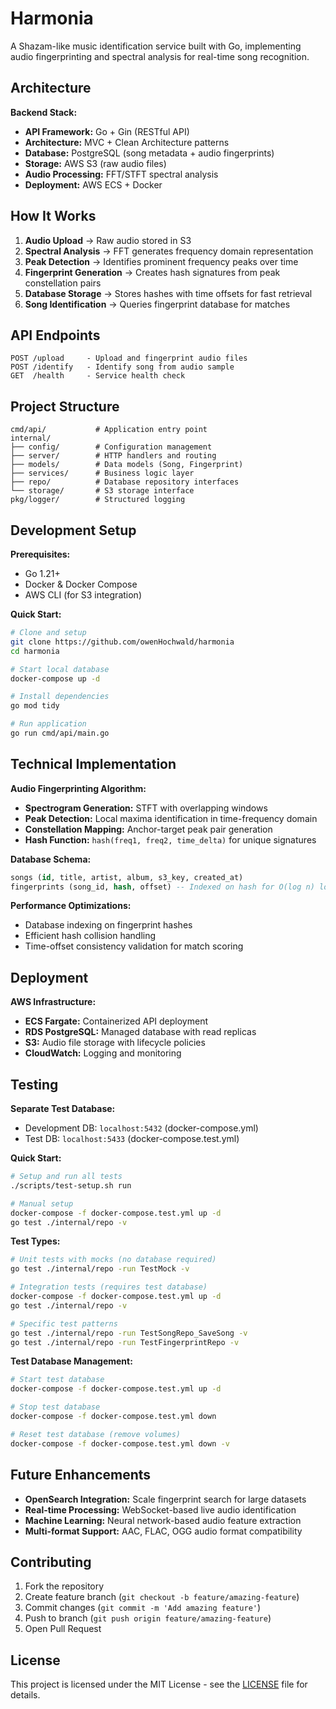 # Harmonia 

A Shazam-like music identification service built with Go, implementing audio fingerprinting and spectral analysis for real-time song recognition.

## Architecture

**Backend Stack:**
- **API Framework:** Go + Gin (RESTful API)
- **Architecture:** MVC + Clean Architecture patterns
- **Database:** PostgreSQL (song metadata + audio fingerprints)
- **Storage:** AWS S3 (raw audio files)
- **Audio Processing:** FFT/STFT spectral analysis
- **Deployment:** AWS ECS + Docker

## How It Works

1. **Audio Upload** → Raw audio stored in S3
2. **Spectral Analysis** → FFT generates frequency domain representation
3. **Peak Detection** → Identifies prominent frequency peaks over time
4. **Fingerprint Generation** → Creates hash signatures from peak constellation pairs
5. **Database Storage** → Stores hashes with time offsets for fast retrieval
6. **Song Identification** → Queries fingerprint database for matches

## API Endpoints

```
POST /upload     - Upload and fingerprint audio files
POST /identify   - Identify song from audio sample
GET  /health     - Service health check
```

## Project Structure

```
cmd/api/           # Application entry point
internal/
├── config/        # Configuration management
├── server/        # HTTP handlers and routing
├── models/        # Data models (Song, Fingerprint)
├── services/      # Business logic layer
├── repo/          # Database repository interfaces
└── storage/       # S3 storage interface
pkg/logger/        # Structured logging
```

## Development Setup

**Prerequisites:**
- Go 1.21+
- Docker & Docker Compose
- AWS CLI (for S3 integration)

**Quick Start:**
```bash
# Clone and setup
git clone https://github.com/owenHochwald/harmonia
cd harmonia

# Start local database
docker-compose up -d

# Install dependencies
go mod tidy

# Run application
go run cmd/api/main.go
```

## Technical Implementation

**Audio Fingerprinting Algorithm:**
- **Spectrogram Generation:** STFT with overlapping windows
- **Peak Detection:** Local maxima identification in time-frequency domain
- **Constellation Mapping:** Anchor-target peak pair generation
- **Hash Function:** `hash(freq1, freq2, time_delta)` for unique signatures

**Database Schema:**
```sql
songs (id, title, artist, album, s3_key, created_at)
fingerprints (song_id, hash, offset) -- Indexed on hash for O(log n) lookup
```

**Performance Optimizations:**
- Database indexing on fingerprint hashes
- Efficient hash collision handling
- Time-offset consistency validation for match scoring

## Deployment

**AWS Infrastructure:**
- **ECS Fargate:** Containerized API deployment
- **RDS PostgreSQL:** Managed database with read replicas
- **S3:** Audio file storage with lifecycle policies
- **CloudWatch:** Logging and monitoring

## Testing

**Separate Test Database:**
- Development DB: `localhost:5432` (docker-compose.yml)
- Test DB: `localhost:5433` (docker-compose.test.yml)

**Quick Start:**
```bash
# Setup and run all tests
./scripts/test-setup.sh run

# Manual setup
docker-compose -f docker-compose.test.yml up -d
go test ./internal/repo -v
```

**Test Types:**
```bash
# Unit tests with mocks (no database required)
go test ./internal/repo -run TestMock -v

# Integration tests (requires test database)
docker-compose -f docker-compose.test.yml up -d
go test ./internal/repo -v

# Specific test patterns
go test ./internal/repo -run TestSongRepo_SaveSong -v
go test ./internal/repo -run TestFingerprintRepo -v
```

**Test Database Management:**
```bash
# Start test database
docker-compose -f docker-compose.test.yml up -d

# Stop test database
docker-compose -f docker-compose.test.yml down

# Reset test database (remove volumes)
docker-compose -f docker-compose.test.yml down -v
```

## Future Enhancements

- **OpenSearch Integration:** Scale fingerprint search for large datasets
- **Real-time Processing:** WebSocket-based live audio identification
- **Machine Learning:** Neural network-based audio feature extraction
- **Multi-format Support:** AAC, FLAC, OGG audio format compatibility

## Contributing

1. Fork the repository
2. Create feature branch (`git checkout -b feature/amazing-feature`)
3. Commit changes (`git commit -m 'Add amazing feature'`)
4. Push to branch (`git push origin feature/amazing-feature`)
5. Open Pull Request

## License

This project is licensed under the MIT License - see the [LICENSE](LICENSE) file for details.